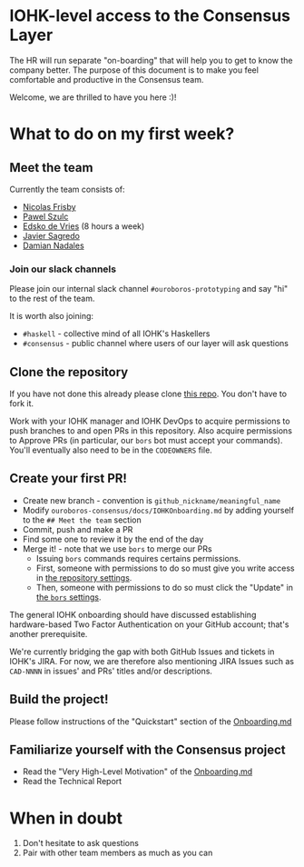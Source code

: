 # IOHK-level access to the Consensus Layer

The HR will run separate "on-boarding" that will help you to get to know
the company better. The purpose of this document is to make you feel comfortable
and productive in the Consensus team.

Welcome, we are thrilled to have you here :)!

# What to do on my first week?

## Meet the team

Currently the team consists of:

* [Nicolas Frisby](https://github.com/nfrisby)
* [Pawel Szulc](https://github.com/EncodePanda)
* [Edsko de Vries](https://github.com/edsko) (8 hours a week)
* [Javier Sagredo](https://github.com/Jasagredo)
* [Damian Nadales](https://github.com/dnadales)

### Join our slack channels

Please join our internal slack channel `#ouroboros-prototyping` and say "hi"
to the rest of the team.

It is worth also joining:

* `#haskell` - collective mind of all IOHK's Haskellers
* `#consensus` - public channel where users of our layer will ask questions

## Clone the repository

If you have not done this already please clone
[this repo](https://github.com/input-output-hk/ouroboros-network/). You don't have
to fork it.

Work with your IOHK manager and IOHK DevOps to acquire permissions to push
branches to and open PRs in this repository. Also acquire permissions to
Approve PRs (in particular, our `bors` bot must accept your commands).
You'll eventually also need to be in the `CODEOWNERS` file.

## Create your first PR!

* Create new branch - convention is `github_nickname/meaningful_name`
* Modify `ouroboros-consensus/docs/IOHKOnboarding.md` by adding yourself to the `## Meet the team` section
* Commit, push and make a PR
* Find some one to review it by the end of the day
* Merge it! - note that we use `bors` to merge our PRs
    * Issuing `bors` commands requires certains permissions.
    * First, someone with permissions to do so must give you write access in
      [the repository
      settings](https://github.com/input-output-hk/ouroboros-network/settings/access).
    * Then, someone with permissions to do so must click the "Update" in [the
      `bors` settings](https://bors-ng.aws.iohkdev.io/repositories/8/settings).

The general IOHK onboarding should have discussed establishing hardware-based
Two Factor Authentication on your GitHub account; that's another prerequisite.

We're currently bridging the gap with both GitHub Issues and tickets in IOHK's
JIRA. For now, we are therefore also mentioning JIRA Issues such as `CAD-NNNN`
in issues' and PRs' titles and/or descriptions.

## Build the project!

Please follow instructions of the "Quickstart" section of the [Onboarding.md](Onboarding.md)

## Familiarize yourself with the Consensus project

* Read the "Very High-Level Motivation" of the [Onboarding.md](Onboarding.md)
* Read the Technical Report

# When in doubt

1. Don't hesitate to ask questions
2. Pair with other team members as much as you can
